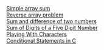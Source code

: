 <a href="https://www.hackerrank.com/challenges/simple-array-sum/problem">
Simple array sum </a>
<br>
<a href="https://www.hackerrank.com/challenges/arrays-ds/problem">
Reverse array problem</a>
<br>
<a href="https://www.hackerrank.com/challenges/sum-numbers-c/problem">
Sum and difference of two numbers</a>
<br>
<a href="https://www.hackerrank.com/challenges/sum-of-digits-of-a-five-digit-number/problem">Sum of Digits of a Five Digit Number</a>
<br>
<a href="https://www.hackerrank.com/challenges/playing-with-characters/problem">Playing With Characters</a>
<br>
<a href="https://www.hackerrank.com/challenges/conditional-statements-in-c/problem">Conditional Statements in C</a>
